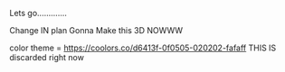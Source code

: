 Lets go.............

Change IN plan Gonna Make this 3D NOWWW

color theme = https://coolors.co/d6413f-0f0505-020202-fafaff
THIS IS discarded right now
